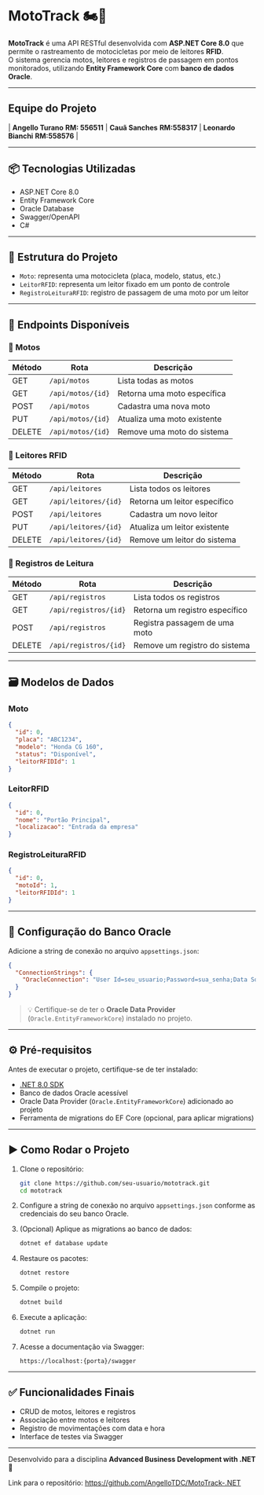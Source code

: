 # MotoTrack 🏍️📡

**MotoTrack** é uma API RESTful desenvolvida com **ASP.NET Core 8.0** que permite o rastreamento de motocicletas por meio de leitores **RFID**.  
O sistema gerencia motos, leitores e registros de passagem em pontos monitorados, utilizando **Entity Framework Core** com **banco de dados Oracle**.

---

## Equipe do Projeto

| **Angello Turano** **RM: 556511** | **Cauã Sanches** **RM:558317** | **Leonardo Bianchi** **RM:558576** |

---

## 📦 Tecnologias Utilizadas

- ASP.NET Core 8.0
- Entity Framework Core
- Oracle Database
- Swagger/OpenAPI
- C#

---

## 📐 Estrutura do Projeto

- `Moto`: representa uma motocicleta (placa, modelo, status, etc.)
- `LeitorRFID`: representa um leitor fixado em um ponto de controle
- `RegistroLeituraRFID`: registro de passagem de uma moto por um leitor

---

## 📁 Endpoints Disponíveis

### 🔧 Motos

| Método | Rota              | Descrição                   |
| ------ | ----------------- | --------------------------- |
| GET    | `/api/motos`      | Lista todas as motos        |
| GET    | `/api/motos/{id}` | Retorna uma moto específica |
| POST   | `/api/motos`      | Cadastra uma nova moto      |
| PUT    | `/api/motos/{id}` | Atualiza uma moto existente |
| DELETE | `/api/motos/{id}` | Remove uma moto do sistema  |

### 📍 Leitores RFID

| Método | Rota                 | Descrição                    |
| ------ | -------------------- | ---------------------------- |
| GET    | `/api/leitores`      | Lista todos os leitores      |
| GET    | `/api/leitores/{id}` | Retorna um leitor específico |
| POST   | `/api/leitores`      | Cadastra um novo leitor      |
| PUT    | `/api/leitores/{id}` | Atualiza um leitor existente |
| DELETE | `/api/leitores/{id}` | Remove um leitor do sistema  |

### 📝 Registros de Leitura

| Método | Rota                  | Descrição                      |
| ------ | --------------------- | ------------------------------ |
| GET    | `/api/registros`      | Lista todos os registros       |
| GET    | `/api/registros/{id}` | Retorna um registro específico |
| POST   | `/api/registros`      | Registra passagem de uma moto  |
| DELETE | `/api/registros/{id}` | Remove um registro do sistema  |

---

## 🗃️ Modelos de Dados

### Moto

```json
{
  "id": 0,
  "placa": "ABC1234",
  "modelo": "Honda CG 160",
  "status": "Disponível",
  "leitorRFIDId": 1
}
```

### LeitorRFID

```json
{
  "id": 0,
  "nome": "Portão Principal",
  "localizacao": "Entrada da empresa"
}
```

### RegistroLeituraRFID

```json
{
  "id": 0,
  "motoId": 1,
  "leitorRFIDId": 1
}
```

---

## 🔄 Configuração do Banco Oracle

Adicione a string de conexão no arquivo `appsettings.json`:

```json
{
  "ConnectionStrings": {
    "OracleConnection": "User Id=seu_usuario;Password=sua_senha;Data Source=seu_datasource"
  }
}
```

> 💡 Certifique-se de ter o **Oracle Data Provider** (`Oracle.EntityFrameworkCore`) instalado no projeto.

---

## ⚙️ Pré-requisitos

Antes de executar o projeto, certifique-se de ter instalado:

- [.NET 8.0 SDK](https://dotnet.microsoft.com/en-us/download)
- Banco de dados Oracle acessível
- Oracle Data Provider (`Oracle.EntityFrameworkCore`) adicionado ao projeto
- Ferramenta de migrations do EF Core (opcional, para aplicar migrations)

---

## ▶️ Como Rodar o Projeto

1. Clone o repositório:

   ```bash
   git clone https://github.com/seu-usuario/mototrack.git
   cd mototrack
   ```

2. Configure a string de conexão no arquivo `appsettings.json` conforme as credenciais do seu banco Oracle.

3. (Opcional) Aplique as migrations ao banco de dados:

   ```bash
   dotnet ef database update
   ```

4. Restaure os pacotes:

   ```bash
   dotnet restore
   ```

5. Compile o projeto:

   ```bash
   dotnet build
   ```

6. Execute a aplicação:

   ```bash
   dotnet run
   ```

7. Acesse a documentação via Swagger:
   ```
   https://localhost:{porta}/swagger
   ```

---

## ✅ Funcionalidades Finais

- CRUD de motos, leitores e registros
- Associação entre motos e leitores
- Registro de movimentações com data e hora
- Interface de testes via Swagger

---

Desenvolvido para a disciplina **Advanced Business Development with .NET** 🧠

Link para o repositório: https://github.com/AngelloTDC/MotoTrack-.NET
